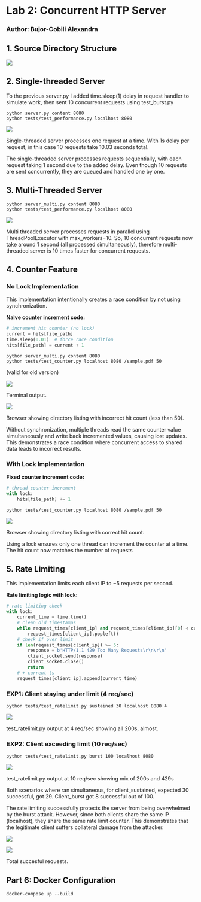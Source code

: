 # Lab 2: Concurrent HTTP Server

### Author: Bujor-Cobili Alexandra

## 1. Source Directory Structure
![ ](img/image_copy.png)


## 2. Single-threaded Server
To the previous server.py I added time.sleep(1) delay in request handler to simulate work, then sent 10 concurrent requests using test_burst.py

   ```
   python server.py content 8080
   python tests/test_performance.py localhost 8080
   ```

![ ](img/server_test.png)

Single-threaded server processes one request at a time. With 1s delay per request, in this case 10 requests take 10.03 seconds total.

The single-threaded server processes requests sequentially, with each request taking 1 second due to the added delay.
Even though 10 requests are sent concurrently, they are queued and handled one by one.


## 3. Multi-Threaded Server

   ```
   python server_multi.py content 8080
   python tests/test_performance.py localhost 8080
   ```

![ ](img/server_multi_test.png)

Multi threaded server processes requests in parallel using ThreadPoolExecutor with max_workers=10.
So, 10 concurrent requests now take around 1 second (all processed simultaneously), therefore multi-threaded server is 10 times faster for concurrent requests.


## 4. Counter Feature

### No Lock Implementation

This implementation intentionally creates a race condition by not using synchronization.

**Naive counter increment code:**

```python
# increment hit counter (no lock)
current = hits[file_path]
time.sleep(0.01)  # force race condition
hits[file_path] = current + 1
```

   ```
   python server_multi.py content 8080
   python tests/test_counter.py localhost 8080 /sample.pdf 50
   ```
(valid for old version)

![ ](img/naive_terminal.png)

Terminal output.

![ ](img/naive_browser.png)

Browser showing directory listing with incorrect hit count (less than 50).

Without synchronization, multiple threads read the same counter value simultaneously and write back incremented values, causing lost updates. This demonstrates a race condition where concurrent access to shared data leads to incorrect results.

### With Lock Implementation

**Fixed counter increment code:**

```python
# thread counter increment
with lock:
    hits[file_path] += 1
```

   ```
   python tests/test_counter.py localhost 8080 /sample.pdf 50
   ```

![ ](img/fixed_browser.png)

Browser showing directory listing with correct hit count.

Using a lock ensures only one thread can increment the counter at a time. The hit count now matches the number of requests


## 5. Rate Limiting

This implementation limits each client IP to ~5 requests per second.

**Rate limiting logic with lock:**

```python
# rate limiting check
with lock:
    current_time = time.time()
    # clean old timestamps
    while request_times[client_ip] and request_times[client_ip][0] < current_time - 1:
        request_times[client_ip].popleft()
    # check if over limit
    if len(request_times[client_ip]) >= 5:
        response = b'HTTP/1.1 429 Too Many Requests\r\n\r\n'
        client_socket.send(response)
        client_socket.close()
        return
    # + current ts
    request_times[client_ip].append(current_time)
```

### EXP1: Client staying under limit (4 req/sec)

   ```
   python tests/test_ratelimit.py sustained 30 localhost 8080 4
   ```

![ ](img/chill.png)

test_ratelimit.py output at 4 req/sec showing all 200s, almost.

### EXP2: Client exceeding limit (10 req/sec)

   ```
   python tests/test_ratelimit.py burst 100 localhost 8080
   ```

![ ](img/unchill.png)

test_ratelimit.py output at 10 req/sec showing mix of 200s and 429s

Both scenarios where ran simultaneous, for client_sustained, expected 30 successful, got 29. Client_burst got 8 successful out of 100.

The rate limiting successfully protects the server from being overwhelmed by the burst attack. However, since both clients share the same IP (localhost), they share the same rate limit counter. This demonstrates that the legitimate client suffers collateral damage from the attacker.

![ ](img/unchill_server.png)

![ ](img/image.png)

Total succesful requests.

## Part 6: Docker Configuration

   ```
   docker-compose up --build
   ```
